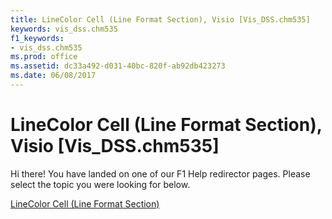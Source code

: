 ```yaml
---
title: LineColor Cell (Line Format Section), Visio [Vis_DSS.chm535]
keywords: vis_dss.chm535
f1_keywords:
- vis_dss.chm535
ms.prod: office
ms.assetid: dc33a492-d031-40bc-820f-ab92db423273
ms.date: 06/08/2017
---
```



# LineColor Cell (Line Format Section), Visio [Vis_DSS.chm535]

Hi there! You have landed on one of our F1 Help redirector pages. Please select the topic you were looking for below.

[LineColor Cell (Line Format Section)](http://msdn.microsoft.com/library/d857b48b-9a3d-a1e1-5ad2-6816a492c8ab%28Office.15%29.aspx)


